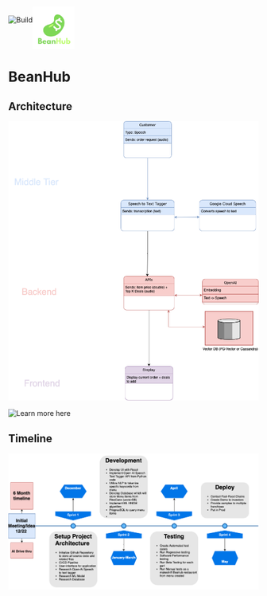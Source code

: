 <div style="display: flex; align-items: center;">
    <img src="https://github.com/Ibrahim-Haroon/BeanHub/actions/workflows/unit-test.yml/badge.svg" alt="Build" height="50">
    <img src="other/images/bean_logo.png" alt="BeanHub" width="85" height="85">
</div>


# BeanHub

## Architecture
![architecture.drawio.png](other/images/architecture.drawio.png)

![Learn more here](https://github.com/Ibrahim-Haroon/BeanHub/wiki)

## Timeline
![timeline.png](other/images/timeline.drawio.png)
